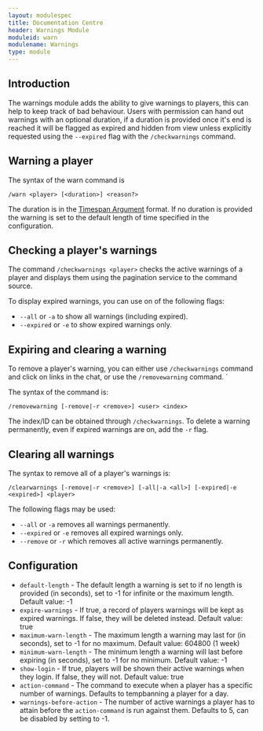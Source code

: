 ```yaml
---
layout: modulespec
title: Documentation Centre
header: Warnings Module
moduleid: warn
modulename: Warnings
type: module
---
```


## Introduction

The warnings module adds the ability to give warnings to players, this can help to keep track of bad behaviour. Users with permission can hand out warnings with an optional duration, if a duration is provided once it's end is reached it will be flagged as expired and hidden from view unless explicitly requested using the `--expired` flag with the `/checkwarnings` command.

## Warning a player

The syntax of the warn command is 

```
/warn <player> [<duration>] <reason?>
```

The duration is in the [Timespan Argument](../arguments.html#timespan) format. If no duration is provided the warning is set to the default length of time specified in the configuration.

## Checking a player's warnings

The command `/checkwarnings <player>` checks the active warnings of a player and displays them using the pagination service to the command source.

To display expired warnings, you can use on of the following flags:
- `--all` or `-a` to show all warnings (including expired).
- `--expired` or `-e`  to show expired warnings only.


## Expiring and clearing a warning

To remove a player's warning, you can either use `/checkwarnings` command and click on links in the chat, or use the `/removewarning` command. `

The syntax of the command is:

```
/removewarning [-remove|-r <remove>] <user> <index>
``` 

The index/ID can be obtained through `/checkwarnings`. To delete a warning permanently, even if expired warnings are on, add the `-r` flag.

## Clearing all warnings

The syntax to remove all of a player's warnings is:

```
/clearwarnings [-remove|-r <remove>] [-all|-a <all>] [-expired|-e <expired>] <player>
``` 

The following flags may be used:
- `--all` or `-a` removes all warnings permanently.
- `--expired` or `-e` removes all expired warnings only.
- `--remove` or `-r` which removes all active warnings permanently.

## Configuration

* `default-length` - The default length a warning is set to if no length is provided (in seconds), set to -1 for infinite or the maximum length. Default value: -1
* `expire-warnings` - If true, a record of players warnings will be kept as expired warnings. If false, they will be deleted instead. Default value: true
* `maximum-warn-length` - The maximum length a warning may last for (in seconds), set to -1 for no maximum. Default value: 604800 (1 week)
* `minimum-warn-length` - The minimum length a warning will last before expiring (in seconds), set to -1 for no minimum. Default value: -1
* `show-login` - If true, players will be shown their active warnings when they login. If false, they will not. Default value: true
* `action-command` - The command to execute when a player has a specific number of warnings. Defaults to tempbanning a player for a day.
* `warnings-before-action` - The number of active warnings a player has to attain before the `action-command` is run against them. Defaults to 5, can be disabled by setting to -1.